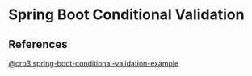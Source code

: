 

# Spring Boot Conditional Validation

## References 
[@crb3 spring-boot-conditional-validation-example](https://medium.com/@crb3/spring-boot-conditional-validation-example-2dd23af22539)
